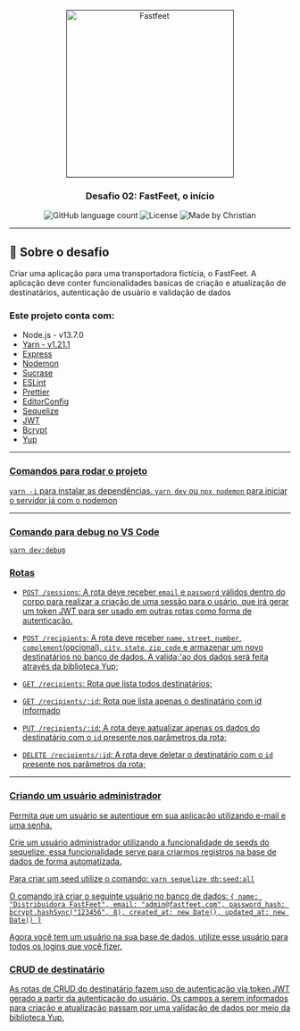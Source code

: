<p align="center">
  <a href="" rel="noopener">
 <img alt="Fastfeet" title="Fastfeet" src="https://raw.githubusercontent.com/Rocketseat/bootcamp-gostack-desafio-02/master/.github/logo.png" width="300px" /></a>
</p>

<h3 align="center">Desafio 02: FastFeet, o início</h3>

<p align="center">
  <img alt="GitHub language count" src="https://img.shields.io/github/languages/count/rocketseat/bootcamp-gostack-desafio-01?color=%2304D361">

  <img alt="License" src="https://img.shields.io/badge/license-MIT-%2304D361">

 <img alt="Made by Christian" src="https://img.shields.io/badge/made%20by-Christian-%2304D361">
 
</p>

---

## :rocket: Sobre o desafio

Criar uma aplicação para uma transportadora fictícia, o FastFeet.
A aplicação deve conter funcionalidades basicas de criação e atualização de destinatários, autenticação de usuário e validação de dados

### Este projeto conta com:

<ul>
  <li>Node.js - v13.7.0</li>
  <li><a href="https://legacy.yarnpkg.com/">Yarn - v1.21.1</a></li>
  <li><a href="https://expressjs.com">Express</a></li>
  <li><a href="https://nodemon.io/">Nodemon</a></li>
  <li><a href="https://sucrase.io/">Sucrase</a></li>
  <li><a href="https://eslint.org/">ESLint</li>
  <li><a href="https://prettier.io/">Prettier</li>
  <li><a href="https://editorconfig.org/">EditorConfig</li>
  <li><a href="https://sequelize.org/">Sequelize</li>
  <li><a href="https://jwt.io/">JWT</li>
  <li><a href="https://www.npmjs.com/package/bcrypt">Bcrypt</li>
  <li><a href="https://www.npmjs.com/package/yup">Yup</li>  
</ul>

---

### Comandos para rodar o projeto

`yarn -i` para instalar as dependências.
`yarn dev` ou `npx nodemon` para iniciar o servidor já com o nodemon

---

### Comando para debug no VS Code

`yarn dev:debug`

### Rotas

- `POST /sessions`: A rota deve receber `email` e `password` válidos dentro do corpo para realizar a criação de uma sessão para o usário, que irá gerar um token JWT para ser usado em outras rotas como forma de autenticação.

- `POST /recipients`: A rota deve receber `name`, `street`, `number`, `complement`(opcional), `city`, `state`, `zip_code` e armazenar um novo destinatários no banco de dados. A valida;'ao dos dados será feita através da biblioteca Yup;

- `GET /recipients`: Rota que lista todos destinatários;

- `GET /recipients/:id`: Rota que lista apenas o destinatário com id informado

- `PUT /recipients/:id`: A rota deve aatualizar apenas os dados do destinatário com o `id` presente nos parâmetros da rota;

- `DELETE /recipients/:id`: A rota deve deletar o destinatário com o `id` presente nos parâmetros da rota;

---

### Criando um usuário administrador

Permita que um usuário se autentique em sua aplicação utilizando e-mail e uma senha.

Crie um usuário administrador utilizando a funcionalidade de seeds do sequelize, essa funcionalidade serve para criarmos registros na base de dados de forma automatizada.

Para criar um seed utilize o comando:
`yarn sequelize db:seed:all`

O comando irá criar o seguinte usuário no banco de dados:
`{ name: "Distribuidora FastFeet", email: "admin@fastfeet.com", password_hash: bcrypt.hashSync("123456", 8), created_at: new Date(), updated_at: new Date() }`

Agora você tem um usuário na sua base de dados, utilize esse usuário para todos os logins que você fizer.

### CRUD de destinatário

As rotas de CRUD do destinatário fazem uso de autenticação via token JWT gerado a partir da autenticação do usuário.
Os campos a serem informados para criação e atualização passam por uma validação de dados por meio da biblioteca Yup.
